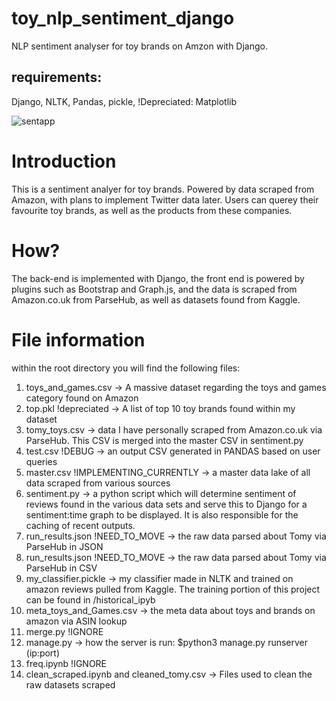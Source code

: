 # toy_nlp_sentiment_django
NLP sentiment analyser for toy brands on Amzon with Django.

## requirements:
Django,
NLTK,
Pandas,
pickle,
!Depreciated: Matplotlib

![sentapp](https://user-images.githubusercontent.com/82896854/184564366-d66e1de8-50ed-4a10-98b4-fe692ca8f1dd.png)

# Introduction
This is a sentiment analyer for toy brands. Powered by data scraped from Amazon, with plans to implement Twitter data later.
Users can querey their favourite toy brands, as well as the products from these companies.

# How?
The back-end is implemented with Django, the front end is powered by plugins such as Bootstrap and Graph.js, and the data is scraped from Amazon.co.uk from ParseHub, as well as datasets found from Kaggle.

# File information
within the root directory you will find the following files:
1. toys_and_games.csv -> A massive dataset regarding the toys and games category found on Amazon
2. top.pkl !depreciated -> A list of top 10 toy brands found within my dataset
3. tomy_toys.csv -> data I have personally scraped from Amazon.co.uk via ParseHub. This CSV is merged into the master CSV in sentiment.py
4. test.csv !DEBUG -> an output CSV generated in PANDAS based on user queries
5. master.csv !IMPLEMENTING_CURRENTLY -> a master data lake of all data scraped from various sources
6. sentiment.py -> a python script which will determine sentiment of reviews found in the various data sets and serve this to Django for a sentiment:time graph to be displayed. It is also responsible for the caching of recent outputs.
7. run_results.json !NEED_TO_MOVE -> the raw data parsed about Tomy via ParseHub in JSON
8. run_results.json !NEED_TO_MOVE -> the raw data parsed about Tomy via ParseHub in CSV
9. my_classifier.pickle -> my classifier made in NLTK and trained on amazon reviews pulled from Kaggle. The training portion of this project can be found in /historical_ipyb
10. meta_toys_and_Games.csv -> the meta data about toys and brands on amazon via ASIN lookup
11. merge.py !IGNORE
12. manage.py -> how the server is run: $python3 manage.py runserver (ip:port)
13. freq.ipynb !IGNORE
14. clean_scraped.ipynb and cleaned_tomy.csv -> Files used to clean the raw datasets scraped
